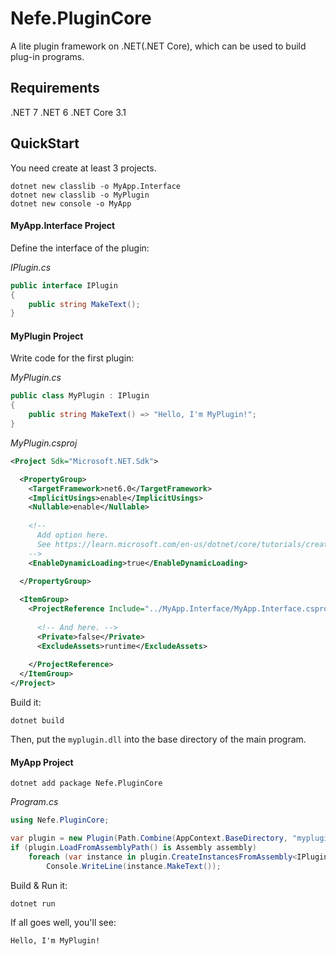 # Nefe.PluginCore

A lite plugin framework on .NET(.NET Core), which can be used to build plug-in programs.

## Requirements

.NET 7
.NET 6
.NET Core 3.1

## QuickStart

You need create at least 3 projects.

```shell
dotnet new classlib -o MyApp.Interface
dotnet new classlib -o MyPlugin
dotnet new console -o MyApp
```

#### MyApp.Interface Project

Define the interface of the plugin:

_IPlugin.cs_
```csharp
public interface IPlugin
{
    public string MakeText();
}
```

#### MyPlugin Project

Write code for the first plugin:

_MyPlugin.cs_
```csharp
public class MyPlugin : IPlugin
{
    public string MakeText() => "Hello, I'm MyPlugin!";
}
```

_MyPlugin.csproj_
```xml
<Project Sdk="Microsoft.NET.Sdk">

  <PropertyGroup>
    <TargetFramework>net6.0</TargetFramework>
    <ImplicitUsings>enable</ImplicitUsings>
    <Nullable>enable</Nullable>
    
    <!--
      Add option here.
      See https://learn.microsoft.com/en-us/dotnet/core/tutorials/creating-app-with-plugin-support
    -->
    <EnableDynamicLoading>true</EnableDynamicLoading>
    
  </PropertyGroup>

  <ItemGroup>
    <ProjectReference Include="../MyApp.Interface/MyApp.Interface.csproj">
      
      <!-- And here. -->
      <Private>false</Private>
      <ExcludeAssets>runtime</ExcludeAssets>
      
    </ProjectReference>
  </ItemGroup>
</Project>
```

Build it:

```shell
dotnet build
```

Then, put the ``myplugin.dll`` into the base directory of the main program.

#### MyApp Project

```shell
dotnet add package Nefe.PluginCore
```

_Program.cs_
```csharp
using Nefe.PluginCore;

var plugin = new Plugin(Path.Combine(AppContext.BaseDirectory, "myplugin.dll"));
if (plugin.LoadFromAssemblyPath() is Assembly assembly)
    foreach (var instance in plugin.CreateInstancesFromAssembly<IPlugin>(assembly))
        Console.WriteLine(instance.MakeText());
```

Build & Run it:

```shell
dotnet run
```

If all goes well, you'll see:

```text
Hello, I'm MyPlugin!
```